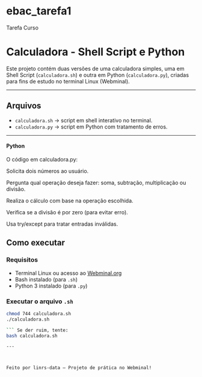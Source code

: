 # ebac_tarefa1
Tarefa Curso
# Calculadora - Shell Script e Python 

Este projeto contém duas versões de uma calculadora simples, uma em Shell Script (`calculadora.sh`) e outra em Python (`calculadora.py`), criadas para fins de estudo no terminal Linux (Webminal).

---

## Arquivos

- `calculadora.sh` → script em shell interativo no terminal.
- `calculadora.py` → script em Python com tratamento de erros.

---

#### Python
O código em calculadora.py:

Solicita dois números ao usuário.

Pergunta qual operação deseja fazer: soma, subtração, multiplicação ou divisão.

Realiza o cálculo com base na operação escolhida.

Verifica se a divisão é por zero (para evitar erro).

Usa try/except para tratar entradas inválidas.

## Como executar

### Requisitos

- Terminal Linux ou acesso ao [Webminal.org](https://www.webminal.org)
- Bash instalado (para `.sh`)
- Python 3 instalado (para `.py`)

### Executar o arquivo `.sh`

```bash
chmod 744 calculadora.sh
./calculadora.sh

``` Se der ruim, tente:
bash calculadora.sh

---



Feito por linrs-data — Projeto de prática no Webminal!
